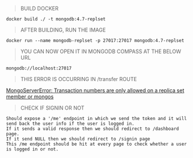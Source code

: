 > BUILD DOCKER

```
docker build ./ -t mongodb:4.7-replset
```

> AFTER BUILDING, RUN THE IMAGE

```
docker run --name mongodb-replset -p 27017:27017 mongodb:4.7-replset
```

> YOU CAN NOW OPEN IT IN MONGODB COMPASS AT THE BELOW URL

```
mongodb://localhost:27017
```

> THIS ERROR IS OCCURRING IN /transfer ROUTE

[MongoServerError: Transaction numbers are only allowed on a replica set member or mongos](https://stackoverflow.com/questions/51461952/mongodb-v4-0-transaction-mongoerror-transaction-numbers-are-only-allowed-on-a)

> CHECK IF SIGNIN OR NOT

```
Should expose a '/me' endpoint in which we send the token and it will send back the user info if the user is logged in.
If it sends a valid response then we should redirect to /dashboard page.
If it send NULL then we should redirect to /signin page
This /me endpoint should be hit at every page to check whether a user is logged in or not.
```
